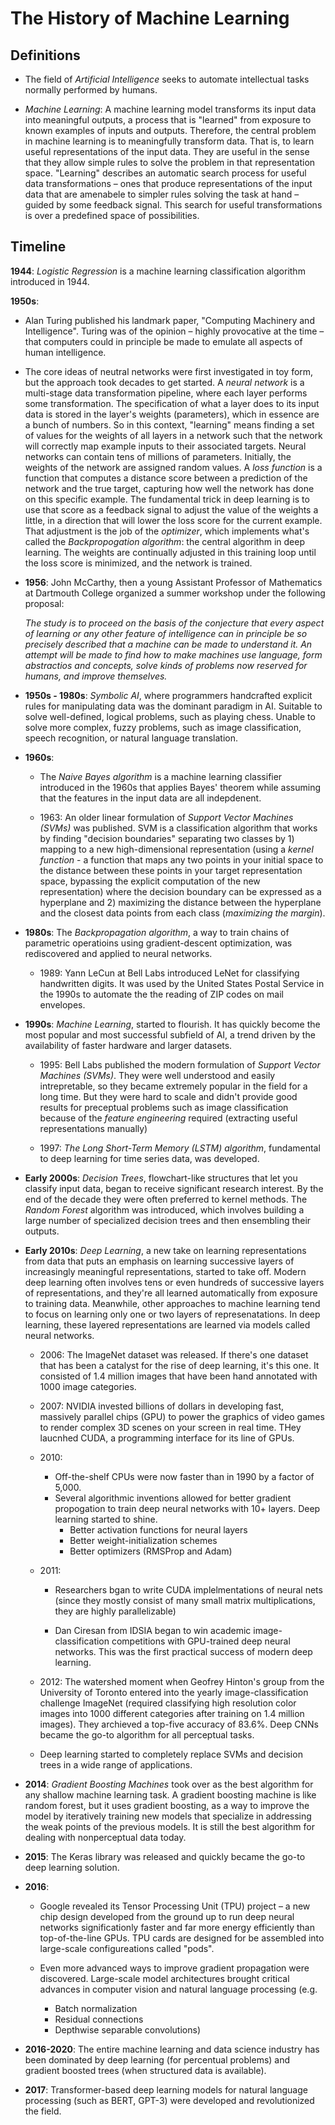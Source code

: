 # The History of Machine Learning

## Definitions

* The field of *Artificial Intelligence* seeks to automate intellectual tasks normally performed by humans.

* *Machine Learning*: A machine learning model transforms its input data into meaningful outputs, a process that is "learned" from exposure to known examples of inputs and outputs. Therefore, the central problem in machine learning is to meaningfully transform data. That is, to learn useful representations of the input data. They are useful in the sense that they allow simple rules to solve the problem in that representation space. "Learning" describes an automatic search process for useful data transformations – ones that produce representations of the input data that are amenabele to simpler rules solving the task at hand – guided by some feedback signal. This search for useful transformations is over a predefined space of possibilities.

## Timeline

**1944**: *Logistic Regression* is a machine learning classification algorithm introduced in 1944.


**1950s**: 

   * Alan Turing published his landmark paper, "Computing Machinery and Intelligence". Turing was of the opinion – highly provocative at the time – that computers could in principle be made to emulate all aspects of human intelligence.
     
   * The core ideas of neutral networks were first investigated in toy form, but the approach took decades to get started. A *neural network* is a multi-stage data transformation pipeline, where each layer performs some transformation. The specification of what a layer does to its input data is stored in the layer's weights (parameters), which in essence are a bunch of numbers. So in this context, "learning" means finding a set of values for the weights of all layers in a network such that the network will correctly map example inputs to their associated targets. Neural networks can contain tens of millions of parameters. Initially, the weights of the network are assigned random values. A *loss function* is a function that computes a distance score between a prediction of the network and the true target, capturing how well the network has done on this specific example. The fundamental trick in deep learning is to use that score as a feedback signal to adjust the value of the weights a little, in a direction that will lower the loss score for the current example. That adjustment is the job of the *optimizer*, which implements what's called the *Backpropogation algorithm*: the central algorithm in deep learning. The weights are continually adjusted in this training loop until the loss score is minimized, and the network is trained.


* **1956**: John McCarthy, then a young Assistant Professor of Mathematics at Dartmouth College organized a summer workshop under the following proposal:


    *The study is to proceed on the basis of the conjecture that every aspect of learning or any other feature of intelligence can in principle be so precisely described that a machine can be made to understand it. An attempt will be made to find how to make machines use language, form abstractios and concepts, solve kinds of problems now reserved for humans, and improve themselves.*


* **1950s - 1980s**: *Symbolic AI*, where programmers handcrafted explicit rules for manipulating data was the dominant paradigm in AI. Suitable to solve well-defined, logical problems, such as playing chess. Unable to solve more complex, fuzzy problems, such as image classification, speech recognition, or natural language translation.


* **1960s**: 

    * The *Naive Bayes algorithm* is a machine learning classifier introduced in the 1960s that applies Bayes' theorem while assuming that the features in the input data are all indepdenent.
    
    * 1963: An older linear formulation of *Support Vector Machines (SVMs)* was published. SVM is a classification algorithm that works by finding "decision boundaries" separating two classes by 1) mapping to a new high-dimensional representation (using a *kernel function* - a function that maps any two points in your initial space to the distance between these points in your target representation space, bypassing the explicit computation of the new representation) where the decision boundary can be expressed as a hyperplane and 2) maximizing  the distance between the hyperplane and the closest data points from each class (*maximizing the margin*).


* **1980s**: The *Backpropagation algorithm*, a way to train chains of parametric operatioins using gradient-descent optimization, was rediscovered and applied to neural networks.

    * 1989: Yann LeCun at Bell Labs introduced LeNet for classifying handwritten digits. It was used by the United States Postal Service in the 1990s to automate the the reading of ZIP codes on mail envelopes.

* **1990s**: *Machine Learning*, started to flourish. It has quickly become the most popular and most successful subfield of AI, a trend driven by the availability of faster hardware and larger datasets. 

    * 1995: Bell Labs published the modern formulation of *Support Vector Machines (SVMs)*. They were well understood and easily intrepretable, so they became extremely popular in the field for a long time. But they were hard to scale and didn't provide good results for preceptual problems such as image classification because of the *feature engineering* required (extracting useful representations manually)

    * 1997: *The Long Short-Term Memory (LSTM) algorithm*, fundamental to deep learning for time series data, was developed.

* **Early 2000s**: *Decision Trees*, flowchart-like structures that let you classify input data, began to receive significant research interest. By the end of the decade they were often preferred to kernel methods. The *Random Forest* algorithm was introduced, which involves building a large number of specialized decision trees and then ensembling their outputs.


* **Early 2010s**: *Deep Learning*, a new take on learning representations from data that puts an emphasis on learning successive layers of increasingly meaningful representations, started to take off. Modern deep learning often involves tens or even hundreds of successive layers of representations, and they're all learned automatically from exposure to training data. Meanwhile, other approaches to machine learning tend to focus on learning only one or two layers of represenatations. In deep learning, these layered representations are learned via models called neural networks. 

    * 2006: The ImageNet dataset was released. If there's one dataset that has been a catalyst for the rise of deep learning, it's this one. It consisted of 1.4 million images that have been hand annotated with 1000 image categories.

    * 2007: NVIDIA invested billions of dollars in developing fast, massively parallel chips (GPU) to power the graphics of video games to render complex 3D scenes on your screen in real time. THey laucnhed CUDA, a programming interface for its line of GPUs.

    * 2010: 
        * Off-the-shelf CPUs were now faster than in 1990 by a factor of 5,000.
        * Several algorithmic inventions allowed for better gradient propogation to train deep neural networks with 10+ layers. Deep learning started to shine.
            * Better activation functions for neural layers
            * Better weight-initialization schemes
            * Better optimizers (RMSProp and Adam)

    * 2011: 

        * Researchers bgan to write CUDA implelmentations of neural nets (since they mostly consist of many small matrix multiplications, they are highly parallelizable)

        * Dan Ciresan from IDSIA began to win academic image-classification competitions with GPU-trained deep neural networks. This was the first practical success of modern deep learning.

    * 2012: The watershed moment when Geofrey Hinton's group from the University of Toronto entered into the yearly image-classification challenge ImageNet (required classifying high resolution color images into 1000 different categories after training on 1.4 million images). They archieved a top-five accuracy of 83.6%. Deep CNNs became the go-to algorithm for all perceptual tasks.

    * Deep learning started to completely replace SVMs and decision trees in a wide range of applications. 

* **2014**: *Gradient Boosting Machines* took over as the best algorithm for any shallow machine learning task. A gradient boosting machine is like random forest, but it uses gradient boosting, as a way to improve the model by iteratively training new models that specialize in addressing the weak points of the previous models. It is still the best algorithm for dealing with nonperceptual data today.


* **2015**: The Keras library was released and quickly became the go-to deep learning solution.

* **2016**: 

    * Google revealed its Tensor Processing Unit (TPU) project – a new chip design developed from the ground up to run deep neural networks significationly faster and far more energy efficiently than top-of-the-line GPUs. TPU cards are designed for be assembled into large-scale configureations called "pods".

    * Even more advanced ways to improve gradient propagation were discovered. Large-scale model architectures brought critical advances in computer vision and natural language processing (e.g. 
        * Batch normalization
        * Residual connections
        * Depthwise separable convolutions)



* **2016-2020**: The entire machine learning and data science industry has been dominated by deep learning (for percentual problems) and gradient boosted trees (when structured data is available).

* **2017**: Transformer-based deep learning models for natural language processing (such as BERT, GPT-3) were developed and revolutionized the field.
